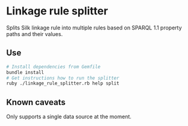 # Linkage rule splitter

Splits Silk linkage rule into multiple rules based on SPARQL 1.1 property paths and their values.

## Use

```bash
# Install dependencies from Gemfile
bundle install
# Get instructions how to run the splitter
ruby ./linkage_rule_splitter.rb help split
```

## Known caveats

Only supports a single data source at the moment.
